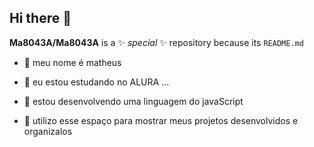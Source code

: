 ## Hi there 👋


**Ma8043A/Ma8043A** is a ✨ _special_ ✨ repository because its `README.md` 
- 🔭 meu nome é matheus

- 🔭 eu estou estudando no ALURA ...
- 🌱 estou desenvolvendo uma linguagem do javaScript
- 🌱 utilizo esse espaço para mostrar meus projetos desenvolvidos e organizalos
